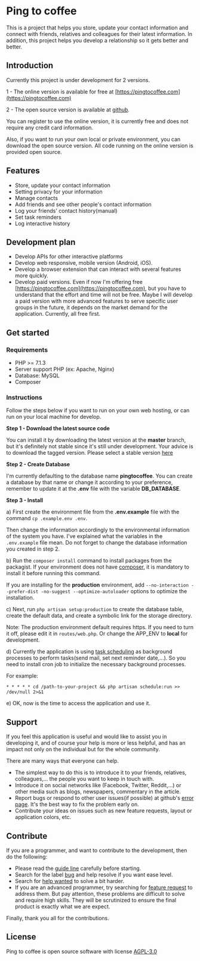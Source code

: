 # Ping to coffee

This is a project that helps you store, update your contact information and connect with friends, relatives and colleagues for their latest information. In addition, this project helps you develop a relationship so it gets better and better.


## Introduction

Currently this project is under development for 2 versions.

1 - The online version is available for free at [https://pingtocoffee.com](https://pingtocoffee.com)

2 - The open source version is available at [github](https://github.com/pingnow/pingtocoffee).

You can register to use the online version, it is currently free and does not require any credit card information.

Also, if you want to run your own local or private environment, you can download the open source version. All code running on the online version is provided open source.


## Features

- Store, update your contact information
- Setting privacy for your information
- Manage contacts
- Add friends and see other people's contact information
- Log your friends' contact history(manual)
- Set task reminders
- Log interactive history

## Development plan

- Develop APIs for other interactive platforms
- Develop web responsive, mobile version (Android, iOS).
- Develop a browser extension that can interact with several features more quickly.
- Develop paid versions. Even if now I'm offering free [https://pingtocoffee.com](https://pingtocoffee.com), but you have to understand that the effort and time will not be free.
 Maybe I will develop a paid version with more advanced features to serve specific user groups in the future, it depends on the market demand for the application.
 Currently, all free first.

## Get started

### Requirements

- PHP >= 7.1.3
- Server support PHP (ex: Apache, Nginx)
- Database: MySQL
- Composer

### Instructions

Follow the steps below if you want to run on your own web hosting, or can run on your local machine for develop.

**Step 1 - Download the latest source code**

You can install it by downloading the latest version at the **master** branch, but it's definitely not stable since it's still under development. Your advice is to download the tagged version. Please select a stable version [here](https://github.com/pingnow/pingtocoffee/releases)

**Step 2 - Create Database**

I'm currently defaulting to the database name **pingtocoffee**. You can create a database by that name or change it according to your preference, remember to update it at the **.env** file with the variable **DB_DATABASE**.

**Step 3 - Install**

a) First create the environment file from the **.env.example** file with the command `cp .example.env .env`.

Then change the information accordingly to the environmental information of the system you have. I've explained what the variables in the `.env.example` file mean. Do not forget to change the database information you created in step 2.

b) Run the `composer install` command to install packages from the packagist. If your environment does not have [composer](https://getcomposer.org/), it is mandatory to install it before running this command.

If you are installing for the **production** environment, add `--no-interaction --prefer-dist -no-suggest --optimize-autoloader` options to optimize the installation.

c) Next, run `php artisan setup:production` to create the database table, create the default data, and create a symbolic link for the storage directory.

Note: The production environment default requires https. If you need to turn it off, please edit it in `routes/web.php`. Or change the APP_ENV to **local** for development.

d) Currently the application is using [task scheduling](https://laravel.com/docs/5.6/scheduling) as background processes to perform tasks(send mail, set next reminder date,...). So you need to install cron job to initialize the necessary background processes.

For example:

```
* * * * * cd /path-to-your-project && php artisan schedule:run >> /dev/null 2>&1
```

e) OK, now is the time to access the application and use it.

## Support

If you feel this application is useful and would like to assist you in developing it, and of course your help is more or less helpful, and has an impact not only on the individual but for the whole community.

There are many ways that everyone can help.

- The simplest way to do this is to introduce it to your friends, relatives, colleagues,... the people you want to keep in touch with.
- Introduce it on social networks like (Facebook, Twitter, Reddit,...) or other media such as blogs, newspapers, commentary in the article.
- Report bugs or respond to other user issues(if possible) at github's [error page](https://github.com/pingnow/pingtocoffee/issues). It's the best way to fix the problem early on.
- Contribute your ideas on issues such as new feature requests, layout or application colors, etc.

## Contribute

If you are a programmer, and want to contribute to the development, then do the following:

- Please read the [guide line](https:://github/pingnow/pingtocoffee/CONTRIBUTING.md) carefully before starting.
- Search for the label [bug](https://github.com/pingnow/pingtocoffee/issues?q=is%3Aissue+is%3Aopen+label%3Abug) and help resolve if you want ease level.
- Search for [help wanted](https://github.com/pingnow/pingtocoffee/issues?q=is%3Aissue+is%3Aopen+label%3A%22help+wanted%22) to solve a bit harder.
- If you are an advanced programmer, try searching for [feature request](https://github.com/pingnow/pingtocoffee/issues?q=is%3Aissue+is%3Aopen+label%3A%22feature+request%22) to address them. But pay attention, these problems are difficult to solve and require high skills.
 They will be scrutinized to ensure the final product is exactly what we are expect.

Finally, thank you all for the contributions.

## License

Ping to coffee is open source software with license [AGPL-3.0](https://opensource.org/licenses/AGPL-3.0)
